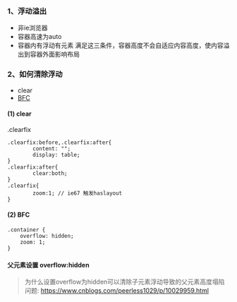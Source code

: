### 1、浮动溢出
* 非ie浏览器
* 容器高速为auto
* 容器内有浮动有元素
满足这三条件，容器高度不会自适应内容高度，使内容溢出到容器外面影响布局

### 2、如何清除浮动
* clear
* [BFC](./03.BFC.md)


#### (1) clear

.clearfix
```
.clearfix:before,.clearfix:after{
		content: "";
		display: table;
}
.clearfix:after{
		clear:both;
}
.clearfix{
		zoom:1; // ie67 触发haslayout
}
```

#### (2) BFC
```
.container {
	overflow: hidden;
	zoom: 1;
}
```




#### 父元素设置 overflow:hidden

> 为什么设置overflow为hidden可以清除子元素浮动导致的父元素高度塌陷问题: https://www.cnblogs.com/peerless1029/p/10029959.html

